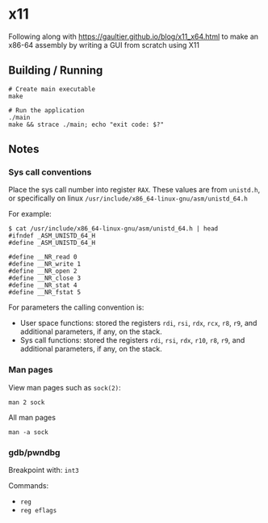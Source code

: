 # x11

Following along with https://gaultier.github.io/blog/x11_x64.html to make an x86-64 assembly by writing a GUI from scratch using X11

## Building / Running

```
# Create main executable
make

# Run the application
./main
make && strace ./main; echo "exit code: $?"
```

## Notes

### Sys call conventions

Place the sys call number into register `RAX`. These values are from `unistd.h`, or specifically on linux `/usr/include/x86_64-linux-gnu/asm/unistd_64.h`

For example:

```shell
$ cat /usr/include/x86_64-linux-gnu/asm/unistd_64.h | head
#ifndef _ASM_UNISTD_64_H
#define _ASM_UNISTD_64_H

#define __NR_read 0
#define __NR_write 1
#define __NR_open 2
#define __NR_close 3
#define __NR_stat 4
#define __NR_fstat 5
```

For parameters the calling convention is:
- User space functions: stored the registers `rdi`, `rsi`, `rdx`, `rcx`, `r8`, `r9`, and additional parameters, if any, on the stack.
- Sys call functions:   stored the registers `rdi`, `rsi`, `rdx`, `r10`, `r8`, `r9`, and additional parameters, if any, on the stack.

### Man pages

View man pages such as `sock(2)`:

```
man 2 sock
```

All man pages

```
man -a sock
```

### gdb/pwndbg

Breakpoint with: `int3`

Commands:
- `reg`
- `reg eflags`
